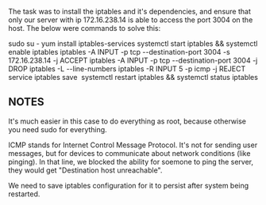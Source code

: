 The task was to install the iptables and it's dependencies, and ensure that only our server with ip 172.16.238.14 is able to access the port 3004 on the host. The below were commands to solve this: 

sudo su -
yum install iptables-services
systemctl start iptables && systemctl enable iptables
iptables -A INPUT -p tcp --destination-port 3004 -s 172.16.238.14 -j ACCEPT
iptables -A INPUT -p tcp --destination-port 3004 -j DROP
iptables -L --line-numbers
iptables -R INPUT 5 -p icmp -j REJECT
service iptables save 
systemctl restart iptables && systemctl status iptables

NOTES
-------------------------------------------
It's much easier in this case to do everything as root, because otherwise you need sudo for everything. 

ICMP stands for Internet Control Message Protocol. It's not for sending user messages, but for devices to communicate about network conditions (like pinging). In that line, we blocked the ability for soemone to ping the server, they would get "Destination host unreachable".

We need to save iptables configuration for it to persist after system being restarted. 
